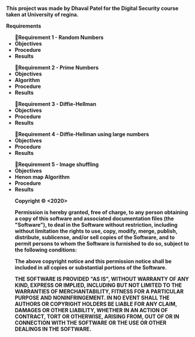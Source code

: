 ﻿<b><br>This project was made by Dhaval Patel for the Digital Security course taken at University of regina.<b><br>

<b>Requirements<b><br>
	<ul><b>Requirement 1 - Random Numbers<b><br>
		<li><b>Objectives<b><br></li>
		<li><b>Procedure<b><br></li>
		<li><b>Results<b><br></li></ul>
	<ul><b>Requirement 2 - Prime Numbers<b><br>
		<li><b>Objectives<b><br></li>
		<li><b>Algorithm<b><br></li>
		<li><b>Procedure<b><br></li>
		<li><b>Results<b><br></li></ul>
	<ul><b>Requirement 3 - Diffie-Hellman<b><br>
		<li><b>Objectives<b><br></li>
		<li><b>Procedure<b><br></li>
		<li><b>Results<b><br></li></ul>
	<ul><b>Requirement 4 - Diffie-Hellman using large numbers<b><br>
		<li><b>Objectives<b><br></li>
		<li><b>Procedure<b><br></li>
		<li><b>Results<b><br></li></ul>
	<ul><b>Requirement 5 - Image shuffling<b><br>
		<li><b>Objectives<b><br></li>
		<li><b>Henon map Algorithm<b><br></li>
		<li><b>Procedure<b><br></li>
		<li><b>Results<b><br></li></ul>
			
<ul><DIGITAL-SECURITY-PROJECT>

<B>Copyright © <2020> <DHAVAL BHAILALBHAI PATEL></B>

Permission is hereby granted, free of charge, to any person obtaining a copy of this software and associated documentation files (the "Software"), to deal in the Software without restriction, including without limitation the rights to use, copy, modify, merge, publish, distribute, sublicense, and/or sell copies of the Software, and to permit persons to whom the Software is furnished to do so, subject to the following conditions:

The above copyright notice and this permission notice shall be included in all copies or substantial portions of the Software.

THE SOFTWARE IS PROVIDED "AS IS", WITHOUT WARRANTY OF ANY KIND, EXPRESS OR IMPLIED, INCLUDING BUT NOT LIMITED TO THE WARRANTIES OF MERCHANTABILITY, FITNESS FOR A PARTICULAR PURPOSE AND NONINFRINGEMENT. IN NO EVENT SHALL THE AUTHORS OR COPYRIGHT HOLDERS BE LIABLE FOR ANY CLAIM, DAMAGES OR OTHER LIABILITY, WHETHER IN AN ACTION OF CONTRACT, TORT OR OTHERWISE, ARISING FROM, OUT OF OR IN CONNECTION WITH THE SOFTWARE OR THE USE OR OTHER DEALINGS IN THE SOFTWARE.
</UL>

